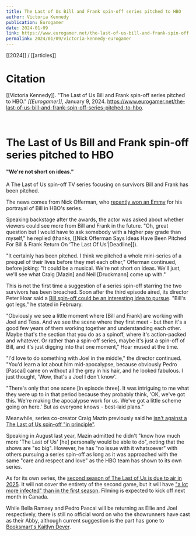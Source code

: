 ```yaml
---
title: The Last of Us Bill and Frank spin-off series pitched to HBO
author: Victoria Kennedy
publication: Eurogamer
date: 2024-01-09
link: https://www.eurogamer.net/the-last-of-us-bill-and-frank-spin-off-series-pitched-to-hbo
permalink: 2024/01/09/victoria-kennedy-eurogamer
---
```


[[2024]] / [[articles]]

# Citation

[[Victoria Kennedy]]. "The Last of Us Bill and Frank spin-off series pitched to HBO." *[[Eurogamer]]*, January 9, 2024. <https://www.eurogamer.net/the-last-of-us-bill-and-frank-spin-off-series-pitched-to-hbo>.

<br>

# The Last of Us Bill and Frank spin-off series pitched to HBO

#### "We're not short on ideas."

A The Last of Us spin-off TV series focusing on survivors Bill and Frank has been pitched.

The news comes from Nick Offerman, who [recently won an Emmy](https://www.eurogamer.net/hbos-the-last-of-us-wins-eight-emmys-including-outstanding-guest-actor-for-nick-offermans-bill) for his portrayal of Bill in HBO's series.

Speaking backstage after the awards, the actor was asked about whether viewers could see more from Bill and Frank in the future. "Oh, great question but I would have to ask somebody with a higher pay grade than myself," he replied (thanks, [[Nick Offerman Says Ideas Have Been Pitched For Bill & Frank Return On ‘The Last Of Us’|Deadline]]).

"It certainly has been pitched. I think we pitched a whole mini-series of a prequel of their lives before they met each other," Offerman continued, before joking: "It could be a musical. We're not short on ideas. We'll just, we'll see what Craig [Mazin] and Neil [Druckmann] come up with."

This is not the first time a suggestion of a series spin-off starring the two survivors has been broached. Soon after the third episode aired, its director Peter Hoar said a [Bill spin-off could be an interesting idea to pursue](https://www.eurogamer.net/the-last-of-us-episode-3-was-originally-two-hours-and-made-craig-mazin-cry-so-hard-it-hurt). "Bill's got legs," he stated in February.

"Obviously we see a little moment where [Bill and Frank] are working with Joel and Tess. And we see the scene where they first meet - but then it's a good few years of them working together and understanding each other. Maybe that's the section that you do as a spinoff, where it's action-packed and whatever. Or rather than a spin-off series, maybe it's just a spin-off of Bill, and it's just digging into that one moment," Hoar mused at the time.

"I'd love to do something with Joel in the middle," the director continued. "You'd learn a lot about him mid-apocalypse, because obviously Pedro [Pascal] came on without all the grey in his hair, and he looked fabulous. I just thought, 'Wow, that's a Joel I don't know'.

"There's only that one scene [in episode three]. It was intriguing to me what they were up to in that period because they probably think, 'OK, we've got this. We're making the apocalypse work for us. We've got a little scheme going on here.' But as everyone knows - best-laid plans."

Meanwhile, series co-creator Craig Mazin previously said he [isn't against a The Last of Us spin-off "in principle"](https://www.eurogamer.net/last-of-us-tv-series-co-creator-has-no-issue-with-spin-offs-in-principle).

Speaking in August last year, Mazin admitted he didn't "know how much more 'The Last of Us' [he] personally would be able to do", noting that the shows are "so big". However, he has "no issue with it whatsoever" with others pursuing a series spin-off as long as it was approached with the same "care and respect and love" as the HBO team has shown to its own series.

As for its own series, the [second season of The Last of Us is due to air in 2025](https://www.eurogamer.net/the-last-of-us-season-two-now-confirmed-for-2025-release). It will not cover the entirety of the second game, but it will have ["a lot more infected" than in the first season](https://www.eurogamer.net/the-last-of-us-showrunners-promise-a-lot-more-infected-next-season). Filming is expected to kick off next month in Canada.

While Bella Ramsey and Pedro Pascal will be returning as Ellie and Joel respectively, there is still no official word on who the showrunners have cast as their Abby, although current suggestion is the part has gone to [Booksmart's Kaitlyn Dever](https://www.eurogamer.net/the-last-of-us-season-2-reportedly-close-to-casting-its-abby).


